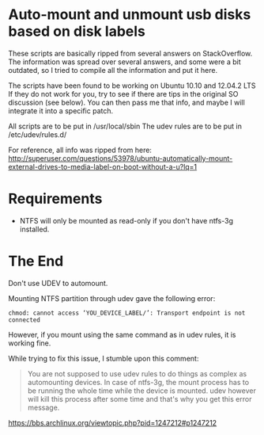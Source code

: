 # Auto-mount and unmount usb disks based on disk labels

These scripts are basically ripped from several answers
on StackOverflow. The information was spread over several
answers, and some were a bit outdated, so I tried to 
compile all the information and put it here.

The scripts have been found to be working on Ubuntu 10.10 and 12.04.2 LTS
If they do not work for you, try to see if there are tips
in the original SO discussion (see below).
You can then pass me that info, and maybe I will integrate
it into a specific patch.

All scripts are to be put in /usr/local/sbin
The udev rules are to be put in /etc/udev/rules.d/

For reference, all info was ripped from here:
http://superuser.com/questions/53978/ubuntu-automatically-mount-external-drives-to-media-label-on-boot-without-a-u?lq=1

# Requirements
* NTFS will only be mounted as read-only if you don't have ntfs-3g installed.

# The End
Don't use UDEV to automount.

Mounting NTFS partition through udev gave the following error:   
```
chmod: cannot access ‘YOU_DEVICE_LABEL/’: Transport endpoint is not connected
```
However, if you mount using the same command as in udev rules, it is working fine.


While trying to fix this issue, I stumble upon this comment:

>You are not supposed to use udev rules to do things as complex as automounting devices. In case of ntfs-3g, the mount process has to be running the whole time while the device is mounted. udev however will kill this process after some time and that's why you get this error message.


https://bbs.archlinux.org/viewtopic.php?pid=1247212#p1247212
